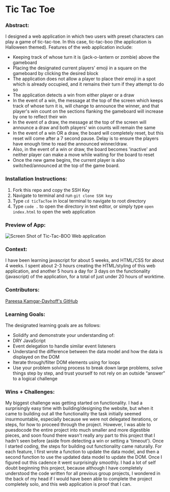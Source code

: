 # Tic Tac Toe
### Abstract:
I designed a web application in which two users with preset characters can play a game of tic-tac-toe. In this case, tic-tac-boo (the application is Halloween themed). Features of the web application include:
- Keeping track of whose turn it is (jack-o-lantern or zombie) above the gameboard
- Placing the designated current players' emoji in a square on the gameboard by clicking the desired block
- The application does not allow a player to place their emoji in a spot which is already occupied, and it remains their turn if they attempt to do so
- The application detects a win from either player or a draw
- In the event of a win, the message at the top of the screen which keeps track of whose turn it is, will change to announce the winner, and that player's win count on the sections flanking the gameboard will increase by one to reflect their win
- In the event of a draw, the message at the top of the screen will announce a draw and both players' win counts will remain the same
- In the event of a win OR a draw, the board will completely reset, but this reset will come after a 7 second pause. Delay is to ensure the players have enough time to read the announced winner/draw.
- Also, in the event of a win or draw, the board becomes 'inactive' and neither player can make a move while waiting for the board to reset
- Once the new game begins, the current player is also switched/announced at the top of the game board. 

### Installation Instructions:
1. Fork this repo and copy the SSH Key
2. Navigate to terminal and run `git clone SSH key`
3. Type `cd ticTacToe` in local terminal to navigate to root directory
4. Type `code .` to open the directory in text editor, or simply type `open index.html` to open the web application


### Preview of App:
 ![Screen Shot of Tic-Tac-BOO Web application](./ticTacToe/screenshotTTB.png)

### Context:
I have been learning javascript for about 5 weeks, and HTML/CSS for about 4 weeks. I spent about 2-3 hours creating the HTML/styling of this web application, and another 5 hours a day for 3 days on the functionality (javascript) of the application, for a total of just under 20 hours of worktime. 

### Contributors:
[Pareesa Kamgar-Dayhoff's GitHub](https://github.com/pareesakd1118)

### Learning Goals:
The designated learning goals are as follows:
- Solidify and demonstrate your understanding of:
- DRY JavaScript
- Event delegation to handle similar event listeners
- Understand the difference between the data model and how the data is displayed on the DOM
- Iterate through/filter DOM elements using for loops
- Use your problem solving process to break down large problems, solve things step by step, and trust yourself to not rely on an outside “answer” to a logical challenge

### Wins + Challenges:
My biggest challenge was getting started on functionality. I had a surprisingly easy time with building/designing the website, but when it came to building out all the functionality the task initially seemed insurmountable, especially because we were not delegated iterations, or steps, for how to proceed through the project. However, I was able to puesdocode the entire project into much smaller and more digestible pieces, and soon found there wasn't really any part to this project that I hadn't seen before (aside from detecting a win or setting a 'timeout'). Once I started coding, the steps for building out functionality came naturally. For each feature, I first wrote a function to update the data model, and then a second function to use the updated data model to update the DOM. Once I figured out this cadence it went surprisingly smoothly. I had a lot of self doubt beginning this project, because although I have completely understood the code written for all previous group projects, I wondered in the back of my head if I would have been able to complete the project completely solo, and this web application is proof that I can. 
